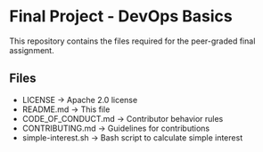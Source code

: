 # Final Project - DevOps Basics

This repository contains the files required for the peer-graded final assignment.

## Files
- LICENSE → Apache 2.0 license
- README.md → This file
- CODE_OF_CONDUCT.md → Contributor behavior rules
- CONTRIBUTING.md → Guidelines for contributions
- simple-interest.sh → Bash script to calculate simple interest
